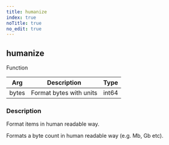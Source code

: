 ```yaml
---
title: humanize
index: true
noTitle: true
no_edit: true
---
```




<div class="vql_item"></div>


## humanize
<span class='vql_type pull-right page-header'>Function</span>



<div class="vqlargs"></div>

Arg | Description | Type
----|-------------|-----
bytes|Format bytes with units|int64

### Description

Format items in human readable way.

Formats a byte count in human readable way (e.g. Mb, Gb etc).


